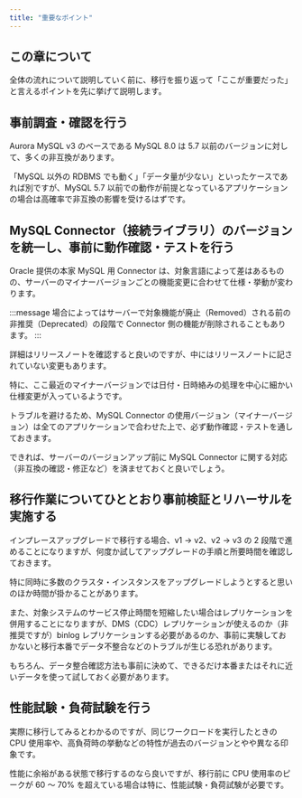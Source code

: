 ```yaml
---
title: "重要なポイント"
---
```


## この章について

全体の流れについて説明していく前に、移行を振り返って「ここが重要だった」と言えるポイントを先に挙げて説明します。

## 事前調査・確認を行う

Aurora MySQL v3 のベースである MySQL 8.0 は 5.7 以前のバージョンに対して、多くの非互換があります。

「MySQL 以外の RDBMS でも動く」「データ量が少ない」といったケースであれば別ですが、MySQL 5.7 以前での動作が前提となっているアプリケーションの場合は高確率で非互換の影響を受けるはずです。

## MySQL Connector（接続ライブラリ）のバージョンを統一し、事前に動作確認・テストを行う

Oracle 提供の本家 MySQL 用 Connector は、対象言語によって差はあるものの、サーバーのマイナーバージョンごとの機能変更に合わせて仕様・挙動が変わります。

:::message
場合によってはサーバーで対象機能が廃止（Removed）される前の非推奨（Deprecated）の段階で Connector 側の機能が削除されることもあります。
:::

詳細はリリースノートを確認すると良いのですが、中にはリリースノートに記されていない変更もあります。

特に、ここ最近のマイナーバージョンでは日付・日時絡みの処理を中心に細かい仕様変更が入っているようです。

トラブルを避けるため、MySQL Connector の使用バージョン（マイナーバージョン）は全てのアプリケーションで合わせた上で、必ず動作確認・テストを通しておきます。

できれば、サーバーのバージョンアップ前に MySQL Connector に関する対応（非互換の確認・修正など）を済ませておくと良いでしょう。

## 移行作業についてひととおり事前検証とリハーサルを実施する

インプレースアップグレードで移行する場合、v1 → v2、v2 → v3 の 2 段階で進めることになりますが、何度か試してアップグレードの手順と所要時間を確認しておきます。

特に同時に多数のクラスタ・インスタンスをアップグレードしようとすると思いのほか時間が掛かることがあります。

また、対象システムのサービス停止時間を短縮したい場合はレプリケーションを併用することになりますが、DMS（CDC）レプリケーションが使えるのか（非推奨ですが）binlog レプリケーションする必要があるのか、事前に実験しておかないと移行本番でデータ不整合などのトラブルが生じる恐れがあります。

もちろん、データ整合確認方法も事前に決めて、できるだけ本番またはそれに近いデータを使って試しておく必要があります。

## 性能試験・負荷試験を行う

実際に移行してみるとわかるのですが、同じワークロードを実行したときの CPU 使用率や、高負荷時の挙動などの特性が過去のバージョンとやや異なる印象です。

性能に余裕がある状態で移行するのなら良いですが、移行前に CPU 使用率のピークが 60 〜 70% を超えている場合は特に、性能試験・負荷試験が必要です。
